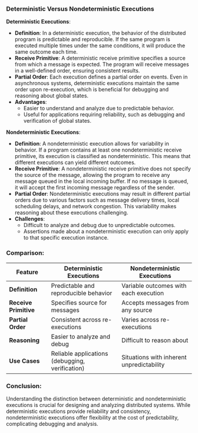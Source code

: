### Deterministic Versus Nondeterministic Executions

**Deterministic Executions**:
- **Definition**: In a deterministic execution, the behavior of the distributed program is predictable and reproducible. If the same program is executed multiple times under the same conditions, it will produce the same outcome each time.
- **Receive Primitive**: A deterministic receive primitive specifies a source from which a message is expected. The program will receive messages in a well-defined order, ensuring consistent results.
- **Partial Order**: Each execution defines a partial order on events. Even in asynchronous systems, deterministic executions maintain the same order upon re-execution, which is beneficial for debugging and reasoning about global states.
- **Advantages**:
  - Easier to understand and analyze due to predictable behavior.
  - Useful for applications requiring reliability, such as debugging and verification of global states.

**Nondeterministic Executions**:
- **Definition**: A nondeterministic execution allows for variability in behavior. If a program contains at least one nondeterministic receive primitive, its execution is classified as nondeterministic. This means that different executions can yield different outcomes.
- **Receive Primitive**: A nondeterministic receive primitive does not specify the source of the message, allowing the program to receive any message queued in the local incoming buffer. If no message is queued, it will accept the first incoming message regardless of the sender.
- **Partial Order**: Nondeterministic executions may result in different partial orders due to various factors such as message delivery times, local scheduling delays, and network congestion. This variability makes reasoning about these executions challenging.
- **Challenges**:
  - Difficult to analyze and debug due to unpredictable outcomes.
  - Assertions made about a nondeterministic execution can only apply to that specific execution instance.

### Comparison:

| Feature                       | Deterministic Executions                     | Nondeterministic Executions                     |
|-------------------------------|---------------------------------------------|------------------------------------------------|
| **Definition**                | Predictable and reproducible behavior       | Variable outcomes with each execution          |
| **Receive Primitive**         | Specifies source for messages               | Accepts messages from any source               |
| **Partial Order**             | Consistent across re-executions             | Varies across re-executions                    |
| **Reasoning**                 | Easier to analyze and debug                 | Difficult to reason about                       |
| **Use Cases**                 | Reliable applications (debugging, verification) | Situations with inherent unpredictability      |

### Conclusion:
Understanding the distinction between deterministic and nondeterministic executions is crucial for designing and analyzing distributed systems. While deterministic executions provide reliability and consistency, nondeterministic executions offer flexibility at the cost of predictability, complicating debugging and analysis.
